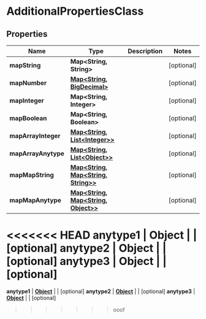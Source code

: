 

# AdditionalPropertiesClass

## Properties

Name | Type | Description | Notes
------------ | ------------- | ------------- | -------------
**mapString** | **Map&lt;String, String&gt;** |  |  [optional]
**mapNumber** | [**Map&lt;String, BigDecimal&gt;**](BigDecimal.md) |  |  [optional]
**mapInteger** | **Map&lt;String, Integer&gt;** |  |  [optional]
**mapBoolean** | **Map&lt;String, Boolean&gt;** |  |  [optional]
**mapArrayInteger** | [**Map&lt;String, List&lt;Integer&gt;&gt;**](List.md) |  |  [optional]
**mapArrayAnytype** | [**Map&lt;String, List&lt;Object&gt;&gt;**](List.md) |  |  [optional]
**mapMapString** | [**Map&lt;String, Map&lt;String, String&gt;&gt;**](Map.md) |  |  [optional]
**mapMapAnytype** | [**Map&lt;String, Map&lt;String, Object&gt;&gt;**](Map.md) |  |  [optional]
<<<<<<< HEAD
**anytype1** | **Object** |  |  [optional]
**anytype2** | **Object** |  |  [optional]
**anytype3** | **Object** |  |  [optional]
=======
**anytype1** | [**Object**](.md) |  |  [optional]
**anytype2** | [**Object**](.md) |  |  [optional]
**anytype3** | [**Object**](.md) |  |  [optional]
>>>>>>> ooof



